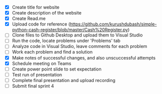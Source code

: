 - [x] Create title for website 
- [x] Create description of the website 
- [x] Create Read.me 
- [x] Upload code for reference (https://github.com/kurushdubash/simple-python-cash-register/blob/master/Cash%20Register.py)
- [ ] Clone files to Github Desktop and upload them to Visual Studio 
- [ ] Run the code, locate problems under 'Problems' tab 
- [ ] Analyze code in Visual Studio, leave comments for each problem 
- [ ] Work each problem and find a solution
- [x] Make notes of successful changes, and also unscuccessful attempts
- [x] Schedule meeting on Teams
- [ ] Create power point slide to set expectation
- [ ] Test run of presentation
- [ ] Complete final presentation and upload recording
- [ ] Submit final sprint 4
